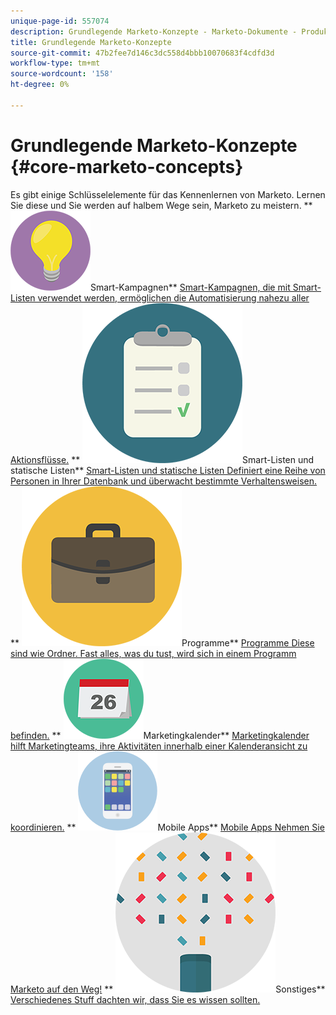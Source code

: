 ```yaml
---
unique-page-id: 557074
description: Grundlegende Marketo-Konzepte - Marketo-Dokumente - Produktdokumentation
title: Grundlegende Marketo-Konzepte
source-git-commit: 47b2fee7d146c3dc558d4bbb10070683f4cdfd3d
workflow-type: tm+mt
source-wordcount: '158'
ht-degree: 0%

---
```



# Grundlegende Marketo-Konzepte {#core-marketo-concepts}

Es gibt einige Schlüsselelemente für das Kennenlernen von Marketo. Lernen Sie diese und Sie werden auf halbem Wege sein, Marketo zu meistern.
** ![Smart-Kampagnen](assets/seo-01.png)Smart-Kampagnen** [Smart-Kampagnen, die mit Smart-Listen verwendet werden, ermöglichen die Automatisierung nahezu aller Aktionsflüsse.](https://docs.marketo.com/display/DOCS/Smart+Campaigns)     ** ![Smart-Listen und statische Listen](assets/office-35.png)Smart-Listen und statische Listen** [Smart-Listen und statische Listen Definiert eine Reihe von Personen in Ihrer Datenbank und überwacht bestimmte Verhaltensweisen.](https://docs.marketo.com/display/DOCS/Smart+Lists+and+Static+Lists)     ** ![Programme](assets/office-02.png)Programme** [Programme Diese sind wie Ordner. Fast alles, was du tust, wird sich in einem Programm befinden.](https://docs.marketo.com/display/DOCS/Programs)     ** ![Marketingkalender](assets/office-10.png)Marketingkalender** [Marketingkalender hilft Marketingteams, ihre Aktivitäten innerhalb einer Kalenderansicht zu koordinieren.](https://docs.marketo.com/display/DOCS/Marketing+Calendar)     ** ![Mobile Apps](assets/mobile-apps.png)Mobile Apps** [Mobile Apps Nehmen Sie Marketo auf den Weg!](core-marketo-concepts/mobile-apps.md)     ** ![Sonstiges](assets/party-11.png)Sonstiges** [Verschiedenes Stuff dachten wir, dass Sie es wissen sollten.](https://docs.marketo.com/display/DOCS/Miscellaneous)